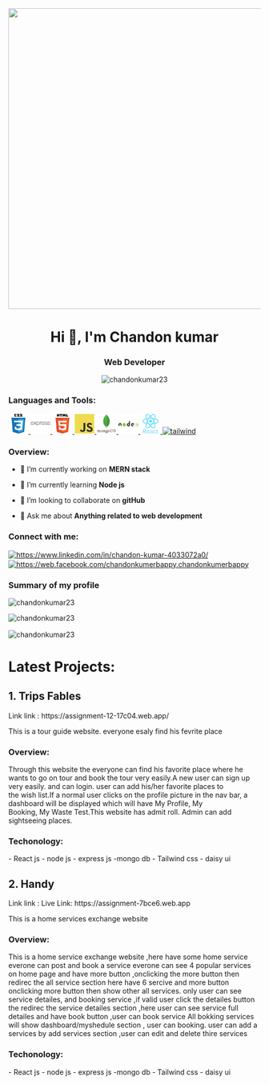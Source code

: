 <img align="center" src="https://i.postimg.cc/dtDk8xQT/Chandon-kumar-1-1.png" height="600" width="800" />

<h1 align="center">Hi 👋, I'm Chandon kumar</h1>
<h3 align="center">Web Developer</h3>

<p align="center"> <img src="https://komarev.com/ghpvc/?username=chandonkumar23&label=Profile%20views&color=0e75b6&style=flat" alt="chandonkumar23" /> </p>


<h3 align="left">Languages and Tools:</h3>
<p align="left"> <a href="https://www.w3schools.com/css/" target="_blank" rel="noreferrer"> <img src="https://raw.githubusercontent.com/devicons/devicon/master/icons/css3/css3-original-wordmark.svg" alt="css3" width="40" height="40"/> </a> <a href="https://expressjs.com" target="_blank" rel="noreferrer"> <img src="https://raw.githubusercontent.com/devicons/devicon/master/icons/express/express-original-wordmark.svg" alt="express" width="40" height="40"/> </a> <a href="https://www.w3.org/html/" target="_blank" rel="noreferrer"> <img src="https://raw.githubusercontent.com/devicons/devicon/master/icons/html5/html5-original-wordmark.svg" alt="html5" width="40" height="40"/> </a> <a href="https://developer.mozilla.org/en-US/docs/Web/JavaScript" target="_blank" rel="noreferrer"> <img src="https://raw.githubusercontent.com/devicons/devicon/master/icons/javascript/javascript-original.svg" alt="javascript" width="40" height="40"/> </a> <a href="https://www.mongodb.com/" target="_blank" rel="noreferrer"> <img src="https://raw.githubusercontent.com/devicons/devicon/master/icons/mongodb/mongodb-original-wordmark.svg" alt="mongodb" width="40" height="40"/> </a> <a href="https://nodejs.org" target="_blank" rel="noreferrer"> <img src="https://raw.githubusercontent.com/devicons/devicon/master/icons/nodejs/nodejs-original-wordmark.svg" alt="nodejs" width="40" height="40"/> </a> <a href="https://reactjs.org/" target="_blank" rel="noreferrer"> <img src="https://raw.githubusercontent.com/devicons/devicon/master/icons/react/react-original-wordmark.svg" alt="react" width="40" height="40"/> </a> <a href="https://tailwindcss.com/" target="_blank" rel="noreferrer"> <img src="https://www.vectorlogo.zone/logos/tailwindcss/tailwindcss-icon.svg" alt="tailwind" width="40" height="40"/> </a> </p>

<h3 align="left"> Overview:</h3>

- 🔭 I’m currently working on **MERN stack**

- 🌱 I’m currently learning **Node js**

- 👯 I’m looking to collaborate on **gitHub**

- 💬 Ask me about **Anything related to web development**

<div> </div>
<h3 align="left">Connect with me:</h3>
<p align="left">
<a href="https://linkedin.com/in/https://www.linkedin.com/in/chandon-kumar-4033072a0/" target="blank"><img align="center" src="https://raw.githubusercontent.com/rahuldkjain/github-profile-readme-generator/master/src/images/icons/Social/linked-in-alt.svg" alt="https://www.linkedin.com/in/chandon-kumar-4033072a0/" height="30" width="40" /></a>
<a href="https://fb.com/https://web.facebook.com/chandonkumerbappy.chandonkumerbappy" target="blank"><img align="center" src="https://raw.githubusercontent.com/rahuldkjain/github-profile-readme-generator/master/src/images/icons/Social/facebook.svg" alt="https://web.facebook.com/chandonkumerbappy.chandonkumerbappy" height="30" width="40" /></a>
</p>

<h3 align="left">Summary of my profile</h3>
<p><img align="" src="https://github-readme-stats.vercel.app/api/top-langs?username=chandonkumar23&show_icons=true&locale=en&layout=compact" alt="chandonkumar23" /></p>


<p>&nbsp;<img align="left" src="https://github-readme-stats.vercel.app/api?username=chandonkumar23&show_icons=true&locale=en" alt="chandonkumar23" /></p>


<p><img align="center" src="https://github-readme-streak-stats.herokuapp.com/?user=chandonkumar23&" alt="chandonkumar23" /></p>

<h1 align="left">Latest Projects:</h1>

<h2> 1. Trips Fables</h2>
Link link : https://assignment-12-17c04.web.app/

This is a tour guide website. everyone esaly find his fevrite place


<h3 align="left"> Overview:
</h3>
 
Through this website the everyone can find his favorite place where he wants to go on tour and book the tour very easily.A new user can sign up very easily.  and can login.  user can add his/her favorite places to the wish list.If a normal user clicks on the profile picture in the nav bar, a dashboard will be displayed which will have My Profile, My Booking, My Waste Test.This website has admit roll. Admin can add sightseeing places.
 
<h3 align="left"> Techonology:
</h3>
 - React js
 - node js
 - express js
 -mongo db
 - Tailwind css
 - daisy ui



<h2> 2. Handy</h2>
Link link : Live Link:  https://assignment-7bce6.web.app

This is a home services exchange website


<h3 align="left"> Overview:
</h3>
 
This is a home service exchange website ,here have some home service everone can post and book a service
everone can see 4 popular services on home page and have more button ,onclicking the more button then redirec the all service section here have 6 sercive and more button onclicking more button then show other all services.
 only user can see service detailes, and booking service ,if valid user click the detailes button the redirec the service detailes section ,here user can see service full detailes and have book button ,user can book service
All bokking services will show dashboard/myshedule section , user can booking. user can add a services by add services section ,user can edit and delete thire services 
 
<h3 align="left"> Techonology:
</h3>
 - React js
 - node js
 - express js
 -mongo db
 - Tailwind css
 - daisy ui

